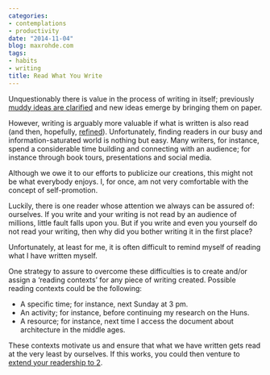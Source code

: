 ```yaml
---
categories:
- contemplations
- productivity
date: "2014-11-04"
blog: maxrohde.com
tags:
- habits
- writing
title: Read What You Write
---
```


Unquestionably there is value in the process of writing in itself; previously [muddy ideas are clarified](http://accountingprofessor.wordpress.com/2011/08/21/the-value-of-writing/) and new ideas emerge by bringing them on paper.

However, writing is arguably more valuable if what is written is also read (and then, hopefully, [refined](http://uwcwritingcentre.wordpress.com/2013/06/24/writing-as-an-iterative-process-finding-the-value-in-drafting-and-revising/)). Unfortunately, finding readers in our busy and information-saturated world is nothing but easy. Many writers, for instance, spend a considerable time building and connecting with an audience; for instance through book tours, presentations and social media.

Although we owe it to our efforts to publicize our creations, this might not be what everybody enjoys. I, for once, am not very comfortable with the concept of self-promotion.

Luckily, there is one reader whose attention we always can be assured of: ourselves. If you write and your writing is not read by an audience of millions, little fault falls upon you. But if you write and even you yourself do not read your writing, then why did you bother writing it in the first place?

Unfortunately, at least for me, it is often difficult to remind myself of reading what I have written myself.

One strategy to assure to overcome these difficulties is to create and/or assign a ‘reading contexts’ for any piece of writing created. Possible reading contexts could be the following:

- A specific time; for instance, next Sunday at 3 pm.
- An activity; for instance, before continuing my research on the Huns.
- A resource; for instance, next time I access the document about architecture in the middle ages.

These contexts motivate us and ensure that what we have written gets read at the very least by ourselves. If this works, you could then venture to [extend your readership to 2](http://ma.tt/2014/01/intrinsic-blogging/).